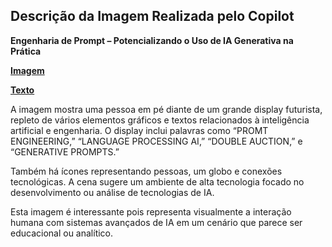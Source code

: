 ## Descrição da Imagem Realizada pelo Copilot
**Engenharia de Prompt – Potencializando o Uso de IA Generativa na Prática**

**[Imagem](/inputs/EngenhariadePrompt–PotencializandooUsodeIAGenerativanaPratica.png)**

**[Texto](/inputs/EngenhariadePrompt–PotencializandooUsodeIAGenerativanaPrática.md)**

A imagem mostra uma pessoa em pé diante de um grande display futurista, repleto de vários elementos gráficos e textos relacionados à inteligência artificial e engenharia. O display inclui palavras como “PROMT ENGINEERING,” “LANGUAGE PROCESSING AI,” “DOUBLE AUCTION,” e “GENERATIVE PROMPTS.” 

Também há ícones representando pessoas, um globo e conexões tecnológicas. A cena sugere um ambiente de alta tecnologia focado no desenvolvimento ou análise de tecnologias de IA.

Esta imagem é interessante pois representa visualmente a interação humana com sistemas avançados de IA em um cenário que parece ser educacional ou analítico.
